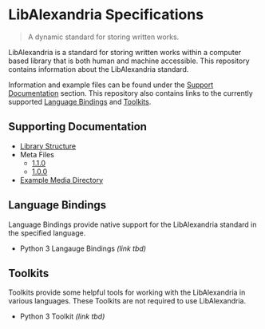 # LibAlexandria Specifications

>
> A dynamic standard for storing written works.
>

LibAlexandria is a standard for storing written works within a computer based library that is both human and machine accessible.
This repository contains information about the LibAlexandria standard.

Information and example files can be found under the [Support Documentation](#SupportingDocumentation) section.
This repository also contains links to the currently supported [Language Bindings](#LanguageBindings) and [Toolkits](#Toolkits).

## Supporting Documentation

* [Library Structure](./libraryStructure.md)
* Meta Files
    * [1.1.0](./metaFiles/meta1.1.0.md)
    * [1.0.0](./metaFiles/meta1.0.0.md)
* [Example Media Directory](./LoremIpsum)

## Language Bindings

Language Bindings provide native support for the LibAlexandria standard in the specified language.

* Python 3 Langauge Bindings _(link tbd)_

## Toolkits

Toolkits provide some helpful tools for working with the LibAlexandria in various languages.
These Toolkits are not required to use LibAlexandria.

* Python 3 Toolkit _(link tbd)_
